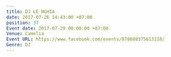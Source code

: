 ```yaml
---
title: DJ LE NGHIA
date: 2017-07-26 14:43:00 +07:00
position: 37
Event date: 2017-07-29 00:00:00 +07:00
Venue: Camelia
Event URL: https://www.facebook.com/events/878680375613110/
Genre: DJ
---
```



